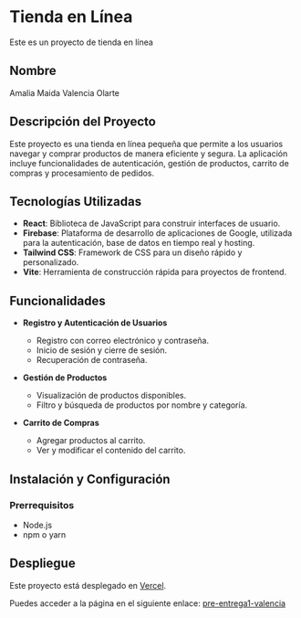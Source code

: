 # Tienda en Línea

Este es un proyecto de tienda en línea

## Nombre

Amalia Maida Valencia Olarte

## Descripción del Proyecto

Este proyecto es una tienda en línea pequeña que permite a los usuarios navegar y comprar productos de manera eficiente y segura. La aplicación incluye funcionalidades de autenticación, gestión de productos, carrito de compras y procesamiento de pedidos.

## Tecnologías Utilizadas

- **React**: Biblioteca de JavaScript para construir interfaces de usuario.
- **Firebase**: Plataforma de desarrollo de aplicaciones de Google, utilizada para la autenticación, base de datos en tiempo real y hosting.
- **Tailwind CSS**: Framework de CSS para un diseño rápido y personalizado.
- **Vite**: Herramienta de construcción rápida para proyectos de frontend.

## Funcionalidades

- **Registro y Autenticación de Usuarios**
  - Registro con correo electrónico y contraseña.
  - Inicio de sesión y cierre de sesión.
  - Recuperación de contraseña.

- **Gestión de Productos**
  - Visualización de productos disponibles.
  - Filtro y búsqueda de productos por nombre y categoría.

- **Carrito de Compras**
  - Agregar productos al carrito.
  - Ver y modificar el contenido del carrito.


## Instalación y Configuración

### Prerrequisitos

- Node.js
- npm o yarn

## Despliegue

Este proyecto está desplegado en [Vercel](https://vercel.com/).

Puedes acceder a la página en el siguiente enlace: [pre-entrega1-valencia](https://pre-entrega1-valencia.vercel.app/)

